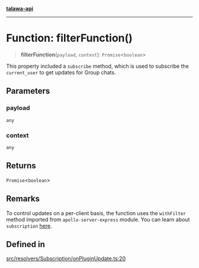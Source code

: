 [**talawa-api**](../../../../README.md)

***

# Function: filterFunction()

> **filterFunction**(`payload`, `context`): `Promise`\<`boolean`\>

This property included a `subscribe` method, which is used to
subscribe the `current_user` to get updates for Group chats.

## Parameters

### payload

`any`

### context

`any`

## Returns

`Promise`\<`boolean`\>

## Remarks

To control updates on a per-client basis, the function uses the `withFilter`
method imported from `apollo-server-express` module.
You can learn about `subscription` [here](https://www.apollographql.com/docs/apollo-server/data/subscriptions/).

## Defined in

[src/resolvers/Subscription/onPluginUpdate.ts:20](https://github.com/Suyash878/talawa-api/blob/e4413cec641a837926071678fed3c7f67234e31e/src/resolvers/Subscription/onPluginUpdate.ts#L20)
